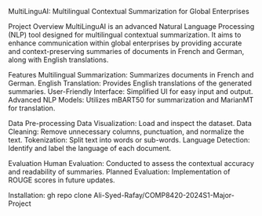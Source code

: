 MultiLinguAI: Multilingual Contextual Summarization for Global Enterprises

Project Overview
MultiLinguAI is an advanced Natural Language Processing (NLP) tool designed for multilingual contextual summarization. 
It aims to enhance communication within global enterprises by providing accurate and context-preserving summaries of documents in French and German, 
along with English translations.

Features
Multilingual Summarization: Summarizes documents in French and German.
English Translation: Provides English translations of the generated summaries.
User-Friendly Interface: Simplified UI for easy input and output.
Advanced NLP Models: Utilizes mBART50 for summarization and MarianMT for translation.

Data Pre-processing
Data Visualization: Load and inspect the dataset.
Data Cleaning: Remove unnecessary columns, punctuation, and normalize the text.
Tokenization: Split text into words or sub-words.
Language Detection: Identify and label the language of each document.

Evaluation
Human Evaluation: Conducted to assess the contextual accuracy and readability of summaries.
Planned Evaluation: Implementation of ROUGE scores in future updates.

Installation: 
gh repo clone Ali-Syed-Rafay/COMP8420-2024S1-Major-Project
